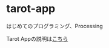 # tarot-app
はじめてのプログラミング、Processing

Tarot Appの説明は<a href = "https://github.com/users/mickylan2367/projects/1">こちら</a>
